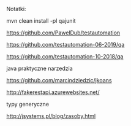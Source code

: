 Notatki:

mvn clean install -pl qajunit

https://github.com/PawelDub/testautomation

https://github.com/testautomation-06-2019/qa

https://github.com/testautomation-10-2018/qa


java praktyczne narzedzia


https://github.com/marcindziedzic/jkoans

http://fakerestapi.azurewebsites.net/

typy  generyczne

http://jsystems.pl/blog/zasoby.html

